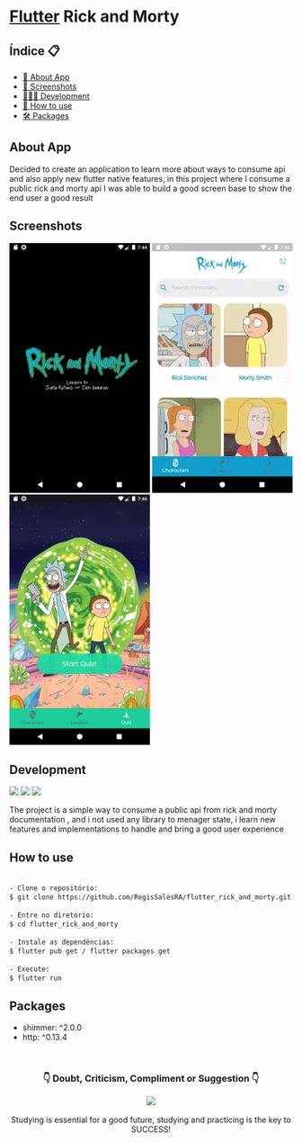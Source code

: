 # [Flutter][] Rick and Morty

[Flutter]: https://docs.flutter.dev/

<h2>Índice 📋</h2>

   <p>
   
   - [📖 About App](#About-App)
   - [📱 Screenshots](#Screenshots)
   - [👨🏽‍💻 Development](#Development)
   - [📲 How to use](#How-to-use)
   - [🛠 Packages](#Packages)
  
   </p>

<h2>About App</h2>

<p>
Decided to create an application to learn more about ways to consume api and also apply new flutter native features, in this project where I consume a public rick and morty api I was able to build a good screen base to show the end user a good result
</p>

<h2>Screenshots</h2>

<img src="https://github.com/RegisSalesRA/flutter_rick_and_morty/blob/master/assets/readme/characters.gif" width="250"> <img src="https://github.com/RegisSalesRA/flutter_rick_and_morty/blob/master/assets/readme/locations.gif" width="250"> <img src="https://github.com/RegisSalesRA/flutter_rick_and_morty/blob/master/assets/readme/quiz.png" width="250"> 

<p>
</p>

<h2>Development</h2>

<img src="https://img.shields.io/badge/Flutter Version-3.3.2-blue"> <img src="https://img.shields.io/badge/Dart Version-2.18.1-blueviolet"> <img src="https://img.shields.io/badge/JDK version-11.0.16-yellowgreen">
 
<p>
The project is a simple way to consume a public api from rick and morty documentation , and i not used any library to menager state, i learn new features and implementations to handle and bring a good user experience
</p>


<h2>How to use</h2>
<p>

```

- Clone o repositório:
$ git clone https://github.com/RegisSalesRA/flutter_rick_and_morty.git

- Entre no diretório:
$ cd flutter_rick_and_morty

- Instale as dependências:
$ flutter pub get / flutter packages get

- Execute:
$ flutter run

```

</p>
 
<p>
<h2>Packages</h2>
<p>

-  shimmer: ^2.0.0
-  http: ^0.13.4 

</br>

<p align="center">
<h3 align="center">👇 Doubt, Criticism, Compliment or Suggestion 👇</h3> 
  </p>
  <p align="center">
  <a href="https://www.linkedin.com/in/regisrommel/" target="_blank"><img src="https://img.shields.io/badge/-LinkedIn-%230077B5?style=for-the-badge&logo=linkedin&logoColor=white" target="_blank">
  </a> 
</p>
<p align="center">
Studying is essential for a good future, studying and practicing is the key to SUCCESS!
</p>
